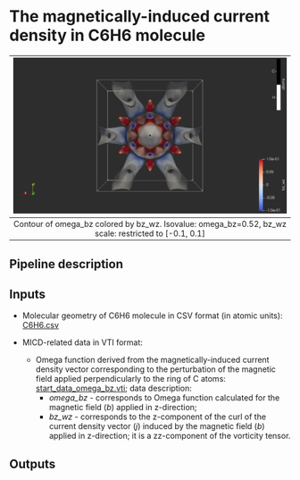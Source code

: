 # The magnetically-induced current density in C6H6 molecule

| ![Omega_bz.png](screenshots/C6H6_MICD/Omega_bz.png) |
|:--:|
| Contour of omega_bz colored by bz_wz. Isovalue: omega_bz=0.52, bz_wz scale: restricted to [-0.1, 0.1]|


## Pipeline description

## Inputs

* Molecular geometry of C6H6 molecule in CSV format (in atomic units): [C6H6.csv](https://github.com/tda-qchem/tda-qchem-explorations/blob/main/data/C6H6_MICD/C6H6.csv)

* MICD-related data in VTI format:

    * Omega function derived from the magnetically-induced current density vector corresponding to the perturbation of the magnetic field applied perpendicularly to the ring of C atoms: [start_data_omega_bz.vti](https://github.com/tda-qchem/tda-qchem-explorations/blob/main/data/C6H6_MICD/vti/start_data_omega_bz.vti); data description:
        * *omega_bz* - corresponds to Omega function calculated for the magnetic field (*b*) applied in z-direction;
        * *bz_wz* - corresponds to the z-component of the curl of the current density vector (*j*) induced by the magnetic field (*b*) applied in z-direction; it is a zz-component of the vorticity tensor.

## Outputs

